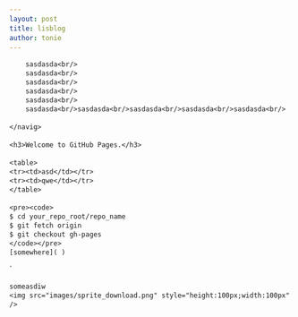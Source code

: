 ```yaml
---
layout: post
title: lisblog
author: tonie
---
```


<div class="main_content">
	<navig>
	 
		sasdasda<br/>
		sasdasda<br/>
		sasdasda<br/>
		sasdasda<br/>
		sasdasda<br/>
		sasdasda<br/>sasdasda<br/>sasdasda<br/>sasdasda<br/>sasdasda<br/>

	</navig>

	<h3>Welcome to GitHub Pages.</h3>

	<table>
	<tr><td>asd</td></tr>
	<tr><td>qwe</td></tr>
	</table>

	<pre><code>
	$ cd your_repo_root/repo_name
	$ git fetch origin
	$ git checkout gh-pages
	</code></pre>
	[somewhere]( )

</div>

<div class="main_content">`

	someasdiw
	<img src="images/sprite_download.png" style="height:100px;width:100px" />

</div>
